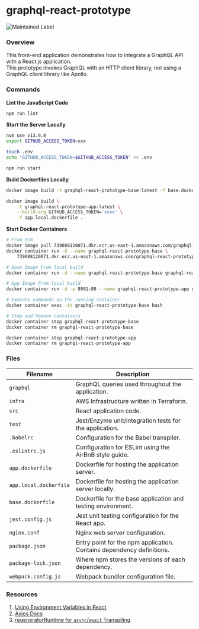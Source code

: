# graphql-react-prototype

![Maintained Label](https://img.shields.io/badge/Maintained-Yes-brightgreen?style=for-the-badge)

### Overview

This front-end application demonstrates how to integrate a GraphQL API with a React.js application.  
This prototype invokes GraphQL with an HTTP client library, not using a GraphQL client library like 
Apollo.

### Commands

**Lint the JavaScript Code**

```bash 
npm run lint
```

**Start the Server Locally**

```bash
nvm use v13.9.0
export GITHUB_ACCESS_TOKEN=xxx

touch .env
echo "GITHUB_ACCESS_TOKEN=$GITHUB_ACCESS_TOKEN" >> .env

npm run start
```

**Build Dockerfiles Locally**

```bash
docker image build -t graphql-react-prototype-base:latest -f base.dockerfile .

docker image build \
    -t graphql-react-prototype-app:latest \
    --build-arg GITHUB_ACCESS_TOKEN='xxxx' \
    -f app.local.dockerfile .
```

**Start Docker Containers**

```bash 
# From ECR
docker image pull 739088120071.dkr.ecr.us-east-1.amazonaws.com/graphql-react-prototype-base
docker container run -d --name graphql-react-prototype-base \
    739088120071.dkr.ecr.us-east-1.amazonaws.com/graphql-react-prototype-base:latest

# Base Image From local build
docker container run -d --name graphql-react-prototype-base graphql-react-prototype-base:latest

# App Image From local build
docker container run -d -p 8081:80 --name graphql-react-prototype-app graphql-react-prototype-app:latest

# Execute commands on the running container
docker container exec -it graphql-react-prototype-base bash

# Stop and Remove containers
docker container stop graphql-react-prototype-base
docker container rm graphql-react-prototype-base

docker container stop graphql-react-prototype-app
docker container rm graphql-react-prototype-app
```

### Files

| Filename                 | Description                                                                |
|--------------------------|----------------------------------------------------------------------------|
| `graphql`                | GraphQL queries used throughout the application.                           |
| `infra`                  | AWS Infrastructure written in Terraform.                                   |
| `src`                    | React application code.                                                    |
| `test`                   | Jest/Enzyme unit/integration tests for the application.                    |
| `.babelrc`               | Configuration for the Babel transpiler.                                    |
| `.eslintrc.js`           | Configuration for ESLint using the AirBnB style guide.                     |
| `app.dockerfile`         | Dockerfile for hosting the application server.                             |
| `app.local.dockerfile`   | Dockerfile for hosting the application server locally.                     |
| `base.dockerfile`        | Dockerfile for the base application and testing environment.               |
| `jest.config.js`         | Jest unit testing configuration for the React app.                         |
| `nginx.conf`             | Nginx web server configuration.                                            |
| `package.json`           | Entry point for the npm application.  Contains dependency definitions.     |
| `package-lock.json`      | Where npm stores the versions of each dependency.                          |
| `webpack.config.js`      | Webpack bundler configuration file.                                        |

### Resources

1) [Using Environment Variables in React](https://medium.com/@trekinbami/using-environment-variables-in-react-6b0a99d83cf5)
2) [Axios Docs](https://github.com/axios/axios)
3) [regeneratorRuntime for `async`/`await` Transpiling](https://github.com/babel/babel/issues/9849#issuecomment-612595221)
